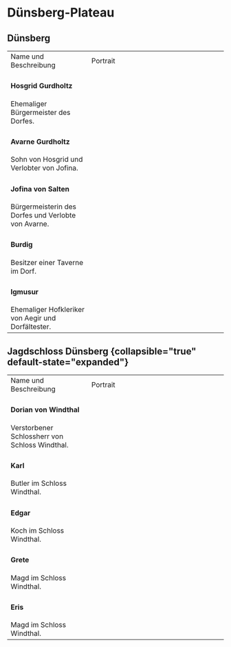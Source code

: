 # Dünsberg-Plateau

## Dünsberg

<table>
<tr><td>Name und Beschreibung</td><td width="300">Portrait</td></tr>
<tr><td><h4>Hosgrid Gurdholtz</h4> Ehemaliger Bürgermeister des Dorfes.</td><td width="300"><img src="hosgrid.png" alt="" /></td></tr>
<tr><td><h4>Avarne Gurdholtz</h4> Sohn von Hosgrid und Verlobter von Jofina.</td><td width="300"><img src="avarne.png" alt="" /></td></tr>
<tr><td><h4>Jofina von Salten</h4> Bürgermeisterin des Dorfes und Verlobte von Avarne.</td><td width="300"><img src="jofina.png" alt="" /></td></tr>
<tr><td><h4>Burdig</h4> Besitzer einer Taverne im Dorf.</td><td width="300"><img src="burdig.png" alt="" /></td></tr>
<tr><td><h4>Igmusur</h4> Ehemaliger Hofkleriker von Aegir und Dorfältester.</td><td width="300"><img src="igmusur.png" alt="" /></td></tr>
</table>

## Jagdschloss Dünsberg {collapsible="true" default-state="expanded"}

<table>
<tr><td>Name und Beschreibung</td><td width="300">Portrait</td></tr>
<tr><td><h4>Dorian von Windthal</h4> Verstorbener Schlossherr von Schloss Windthal.</td><td width="300"><img src="dorian.png" alt="" /></td></tr>
<tr><td><h4>Karl</h4> Butler im Schloss Windthal.</td><td width="300"><img src="karl.png" alt="" /></td></tr>
<tr><td><h4>Edgar</h4> Koch im Schloss Windthal.</td><td width="300"><img src="edgar.png" alt="" /></td></tr>
<tr><td><h4>Grete</h4> Magd im Schloss Windthal.</td><td width="300"><img src="grete.png" alt="" /></td></tr>
<tr><td><h4>Eris</h4> Magd im Schloss Windthal.</td><td width="300"><img src="eris.png" alt="" /></td></tr>
</table>